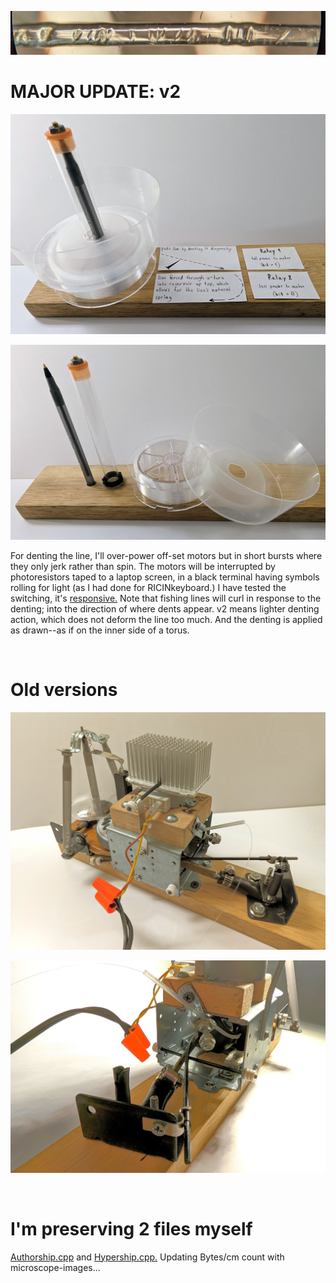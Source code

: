<!---
Preserve data on fluorocarbon fishing line - imprescriptible multi-millennium storage.
-->



<p align="center">
  <img src="https://github.com/compromise-evident/CarbonRecord/blob/main/Other/Dented-line.jpg">
</p>

# MAJOR UPDATE: v2

<p align="center">
  <img src="https://github.com/compromise-evident/CarbonRecord/blob/main/Other/Layout.jpg">
</p>

<p align="center">
  <img src="https://github.com/compromise-evident/CarbonRecord/blob/main/Other/Reservoir_materials.jpg">
</p>

For denting the line, I'll over-power off-set motors but in short bursts where they
only jerk rather than spin. The motors will be interrupted by photoresistors taped to a
laptop screen, in a black terminal having symbols rolling for light (as I had done for
RICINkeyboard.) I have tested the switching, it's
[responsive.](https://raw.githubusercontent.com/compromise-evident/CarbonRecord/main/Other/5V-relay.png)
Note that fishing lines will curl in response to the denting; into the direction of where
dents appear. v2 means lighter denting action, which does not deform the line too much.
And the denting is applied as drawn--as if on the inner side of a torus.


<br>

# Old versions

<p align="center">
  <img src="https://github.com/compromise-evident/CarbonRecord/blob/main/Other/Version_1/Puller-and-winder.jpg">
</p>

<p align="center">
  <img src="https://github.com/compromise-evident/CarbonRecord/blob/main/Other/Version_1/Rubber-puller.jpg">
</p>

<br>

# I'm preserving 2 files myself

[Authorship.cpp](https://github.com/compromise-evident/Authorship) and [Hypership.cpp.](https://github.com/compromise-evident/Hypership) Updating Bytes/cm count with microscope-images...
